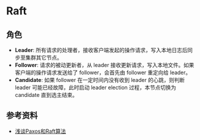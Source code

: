 # Raft

## 角色
  - **Leader**: 所有请求的处理者，接收客户端发起的操作请求，写入本地日志后同步至集群其它节点。
  - **Follower**: 请求的被动更新者，从 leader 接收更新请求，写入本地文件。如果客户端的操作请求发送给了 follower，会首先由 follower 重定向给 leader。
  - **Candidate**: 如果 follower 在一定时间内没有收到 leader 的心跳，则判断 leader 可能已经故障，此时启动 leader election 过程，本节点切换为 candidate 直到选主结束。

## 参考资料
  - [浅谈Paxos和Raft算法](https://blog.csdn.net/weixin_46263596/article/details/126734531)